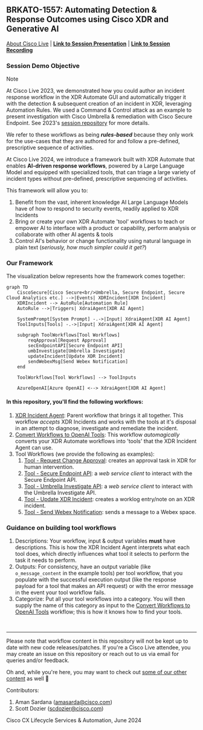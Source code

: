 ## BRKATO-1557: Automating Detection & Response Outcomes using Cisco XDR and Generative AI

[About Cisco Live](https://www.ciscolive.com/global.html) | [**Link to Session Presentation**]() | [**Link to Session Recording**](https://www.ciscolive.com) 


### Session Demo Objective

> [!NOTE]
> At Cisco Live 2023, we demonstrated how you could author an incident response workflow in the XDR Automate GUI and automatically trigger it with the detection & subsequent creation of an incident in XDR, leveraging Automation Rules. We used a Command & Control attack as an example to present investigation with Cisco Umbrella & remediation with Cisco Secure Endpoint. See 2023's [session repository](https://github.com/ciscomanagedservices/ciscolive23-xdr-automate) for more details. 
>
> We refer to these workflows as being _**rules-based**_ because they only work for the use-cases that they are authored for and follow a pre-defined, prescriptive sequence of activities.

At Cisco Live 2024, we introduce a framework built with XDR Automate that enables **AI-driven response workflows**, powered by a Large Language Model and equipped with specialized tools, that can triage a large variety of incident types without pre-defined, prescriptive sequencing of activities. 

This framework will allow you to:

1. Benefit from the vast, inherent knowledge AI Large Language Models have of how to respond to security events, readily applied to XDR Incidents
2. Bring or create your own XDR Automate 'tool' workflows to teach or empower AI to interface with a product or capability, perform analysis or collaborate with other AI agents & tools
3. Control AI's behavior or change functionality using natural language in plain text (_seriously, how much simpler could it get?_)

### Our Framework

The visualization below represents how the framework comes together:

```mermaid
graph TD
    CiscoSecure[Cisco Secure<br/>Umbrella, Secure Endpoint, Secure Cloud Analytics etc.] -->|Events| XDRIncident[XDR Incident]
    XDRIncident --> AutoRule[Automation Rule]
    AutoRule -->|Triggers| XdraiAgent[XDR AI Agent]

    SystemPrompt[System Prompt] -.->|Input| XdraiAgent[XDR AI Agent]
    ToolInputs[Tools] -.->|Input| XdraiAgent[XDR AI Agent]

    subgraph ToolWorkflows[Tool Workflows]
        reqApproval[Request Approval]
        secEndpointAPI[Secure Endpoint API]
        umbInvestigate[Umbrella Investigate]
        updateIncident[Update XDR Incident]
        sendWebexMsg[Send Webex Notification]
    end

    ToolWorkflows[Tool Workflows] --> ToolInputs

    AzureOpenAI[Azure OpenAI] <--> XdraiAgent[XDR AI Agent]
```

#### In this repository, you'll find the following workflows:

1. [XDR Incident Agent](/XDRIncidentAgent__definition_workflow_02DDMFOGKBA607aXnORNEqpDkljRL7Ohp5b/): Parent workflow that brings it all together. This workflow _accepts_ XDR Incidents and works with the tools at it's disposal in an attempt to diagnose, investigate and remediate the incident. 
2. [Convert Workflows to OpenAI Tools](): This workflow _automagically_ converts your XDR Automate workflows into 'tools' that the XDR Incident Agent can use.
3. Tool Workflows (we provide the following as examples):
    1. [Tool - Request Change Approval](/Tool-RequestChangeApproval__definition_workflow_02DIUZE85QAXE1Xes1tBKwjNjfz1ewzyOwN/): creates an approval task in XDR for human intervention.
    2. [Tool - Secure Endpoint API](/Tool-SecureEndpointAPI__definition_workflow_02DERU2M6K93C00tAcfL9vATtUNqezRLtQK/): a _web service client_ to interact with the Secure Endpoint API.
    3. [Tool - Umbrella Investigate API](/Tool-UmbrellaInvestigateAPI__definition_workflow_02DEPRI15KGL573NNQVZzBs5v9RM8zlwTjp/): a _web service client_ to interact with the Umbrella Investigate API.
    4. [Tool - Update XDR Incident](/Tool-UpdateXDRIncident__definition_workflow_02DEI3NKGXHQI5FR47yEWTRtWIcuLJgdfti/): creates a worklog entry/note on an XDR incident.
    5. [Tool - Send Webex Notification](/Tool-SendWebexNotification__definition_workflow_02DEI6Q3YN17F2HQzFzsoqPshYqm2fAcZgK/): sends a message to a Webex space.

### Guidance on building tool workflows

1. Descriptions: Your workflow, input & output variables **must** have descriptions. This is how the XDR Incident Agent interprets what each tool does, which directly influences what tool it selects to perform the task it needs to perform.
2. Outputs: For consistency, have an output variable (like `o_message_content` in the example tools) per tool workflow, that you populate with the successful execution output (like the response payload for a tool that makes an API request) or with the error message in the event your tool workflow fails.
3. Categorize: Put all your tool workflows into a category. You will then supply the name of this category as input to the [Convert Workflows to OpenAI Tools]() workflow; this is how it knows how to find your tools.

</br>

---

Please note that workflow content in this repository will not be kept up to date with new code releases/patches. If you're a Cisco Live attendee, you may create an issue on this repository or reach out to us via email for queries and/or feedback.

Oh and, while you're here, you may want to check out [some of our other content](https://github.com/ciscomanagedservices) as well 🚀 

Contributors:

1. Aman Sardana (amasarda@cisco.com)
2. Scott Dozier (scdozier@cisco.com)

Cisco CX Lifecycle Services & Automation, June 2024
